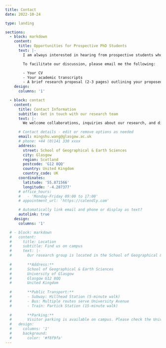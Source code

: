 ```yaml
---
title: Contact
date: 2022-10-24

type: landing

sections:
  - block: markdown
    content:
      title: Opportunities for Prospective PhD Students
      text: |-
        I am always interested in hearing from prospective students who are eager to pursue a PhD under my supervision. Currently, I plan to take several new PhD students in the current academic year. Before reaching out, please ensure you have explored potential funding options or scholarships if needed. For further details, please visit [here](https://www.gla.ac.uk/postgraduate/research/geospatialdatascience/).

        To facilitate our discussion, please email me the following:

        - Your CV
        - Your academic transcripts
        - A brief research proposal (2-3 pages) outlining your proposed doctoral project. The project should align with my previous or current research areas to ensure I can offer the appropriate support and mentorship throughout your studies.
    design:
      columns: '1'

  - block: contact
    content:
      title: Contact Information
      subtitle: Get in touch with our research team
      text: |-
        We welcome collaborations, inquiries about our research, and discussions about potential opportunities.

      # Contact details - edit or remove options as needed
      email: mingshu.wang@glasgow.ac.uk
      # phone: +44 (0)141 330 xxxx
      address:
        street: School of Geographical & Earth Sciences
        city: Glasgow
        region: Scotland
        postcode: 'G12 8QQ'
        country: United Kingdom
        country_code: UK
      coordinates:
        latitude: '55.871566'
        longitude: '-4.287377'
      # office_hours:
      #   - 'Monday-Friday 09:00 to 17:00'
      # appointment_url: 'https://calendly.com'

      # Automatically link email and phone or display as text?
      autolink: true
    design:
      columns: '1'

  # - block: markdown
  #   content:
  #     title: Location
  #     subtitle: Find us on campus
  #     text: |-
  #       Our research group is located in the School of Geographical & Earth Sciences at the University of Glasgow. 
        
  #       **Address:**  
  #       School of Geographical & Earth Sciences  
  #       University of Glasgow  
  #       Glasgow G12 8QQ  
  #       United Kingdom
        
  #       **Public Transport:**  
  #       - Subway: Hillhead Station (5-minute walk)
  #       - Bus: Multiple routes serve University Avenue
  #       - Train: Partick Station (15-minute walk)
        
  #       **Parking:**  
  #       Visitor parking is available on campus. Please check the University of Glasgow website for current parking regulations and fees.
  #   design:
  #     columns: '1'
  #     background:
  #       color: '#f8f9fa'
---
```

